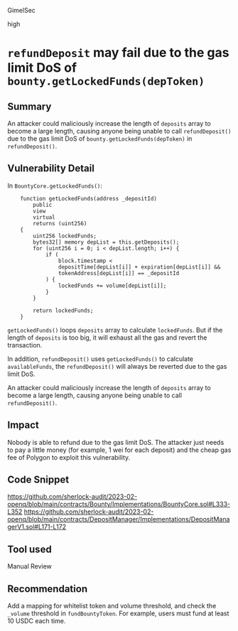 GimelSec

high

# `refundDeposit` may fail due to the gas limit DoS of `bounty.getLockedFunds(depToken)`

## Summary

An attacker could maliciously increase the length of `deposits` array to become a large length, causing anyone being unable to call `refundDeposit()` due to the gas limit DoS of `bounty.getLockedFunds(depToken)` in `refundDeposit()`.

## Vulnerability Detail

In `BountyCore.getLockedFunds()`:

```solidity
    function getLockedFunds(address _depositId)
        public
        view
        virtual
        returns (uint256)
    {
        uint256 lockedFunds;
        bytes32[] memory depList = this.getDeposits();
        for (uint256 i = 0; i < depList.length; i++) {
            if (
                block.timestamp <
                depositTime[depList[i]] + expiration[depList[i]] &&
                tokenAddress[depList[i]] == _depositId
            ) {
                lockedFunds += volume[depList[i]];
            }
        }

        return lockedFunds;
    }
```

`getLockedFunds()` loops `deposits` array to calculate `lockedFunds`. But if the length of `deposits` is too big, it will exhaust all the gas and revert the transaction.

In addition, `refundDeposit()` uses `getLockedFunds()` to calculate `availableFunds`, the `refundDeposit()` will always be reverted due to the gas limit DoS.

An attacker could maliciously increase the length of `deposits` array to become a large length, causing anyone being unable to call `refundDeposit()`.

## Impact

Nobody is able to refund due to the gas limit DoS. The attacker just needs to pay a little money (for example, 1 wei for each deposit) and the cheap gas fee of Polygon to exploit this vulnerability.

## Code Snippet

https://github.com/sherlock-audit/2023-02-openq/blob/main/contracts/Bounty/Implementations/BountyCore.sol#L333-L352
https://github.com/sherlock-audit/2023-02-openq/blob/main/contracts/DepositManager/Implementations/DepositManagerV1.sol#L171-L172

## Tool used

Manual Review

## Recommendation

Add a mapping for whitelist token and volume threshold, and check the `_volume` threshold in `fundBountyToken`. For example, users must fund at least 10 USDC each time.
